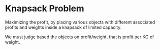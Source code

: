 # Knapsack Problem
Maximizing the profit, by placing various objects with different associated profits and weights inside a knapsack of limited capacity.

We must judge based the objects on profit/weight, that is profit per KG of weight.

